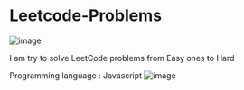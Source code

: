 # Leetcode-Problems
![image](https://github.com/Imad-El-Jabouri/Leetcode-Problems/assets/74730508/7d3e9a2e-0719-4d5f-9751-684b35650c09)


I am try to solve LeetCode problems from Easy ones to Hard

Programming language : Javascript ![image](https://github.com/Imad-El-Jabouri/Leetcode-Problems/assets/74730508/23e47989-3898-4c73-851d-1a4cdfd18c34)

